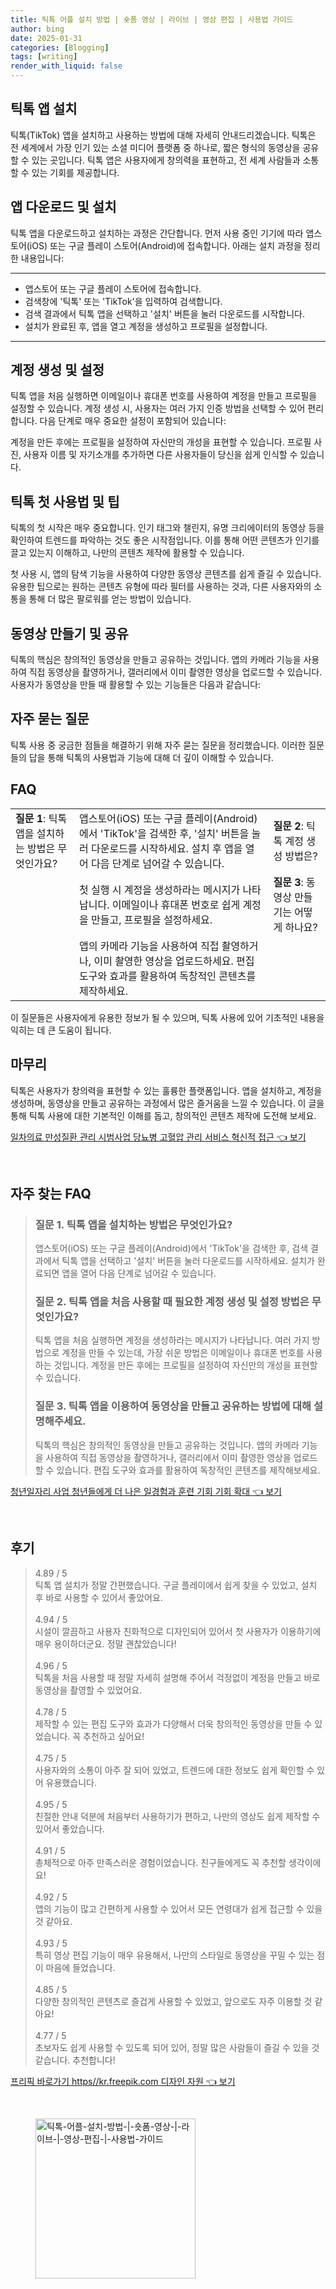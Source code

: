 ```yaml
---
title: 틱톡 어플 설치 방법 | 숏폼 영상 | 라이브 | 영상 편집 | 사용법 가이드
author: bing
date: 2025-01-31
categories: [Blogging]
tags: [writing]
render_with_liquid: false
---
```



<h2 id='틱톡 앱 설치'>틱톡 앱 설치</h2>

<p>틱톡(TikTok) 앱을 설치하고 사용하는 방법에 대해 자세히 안내드리겠습니다. 틱톡은 전 세계에서 가장 인기 있는 소셜 미디어 플랫폼 중 하나로, 짧은 형식의 동영상을 공유할 수 있는 곳입니다. 틱톡 앱은 사용자에게 창의력을 표현하고, 전 세계 사람들과 소통할 수 있는 기회를 제공합니다.</p>

<h2 id='앱 다운로드 및 설치'>앱 다운로드 및 설치</h2>

<p>틱톡 앱을 다운로드하고 설치하는 과정은 간단합니다. 먼저 사용 중인 기기에 따라 앱스토어(iOS) 또는 구글 플레이 스토어(Android)에 접속합니다. 아래는 설치 과정을 정리한 내용입니다:</p>

<hr />

<ul>
    <li>앱스토어 또는 구글 플레이 스토어에 접속합니다.</li>
    <li>검색창에 '틱톡' 또는 'TikTok'을 입력하여 검색합니다.</li>
    <li>검색 결과에서 틱톡 앱을 선택하고 '설치' 버튼을 눌러 다운로드를 시작합니다.</li>
    <li>설치가 완료된 후, 앱을 열고 계정을 생성하고 프로필을 설정합니다.</li>
</ul>

<hr />

<h2 id='계정 생성 및 설정'>계정 생성 및 설정</h2>

<p>틱톡 앱을 처음 실행하면 이메일이나 휴대폰 번호를 사용하여 계정을 만들고 프로필을 설정할 수 있습니다. 계정 생성 시, 사용자는 여러 가지 인증 방법을 선택할 수 있어 편리합니다. 다음 단계로 매우 중요한 설정이 포함되어 있습니다:</p>

<p>계정을 만든 후에는 프로필을 설정하여 자신만의 개성을 표현할 수 있습니다. 프로필 사진, 사용자 이름 및 자기소개를 추가하면 다른 사용자들이 당신을 쉽게 인식할 수 있습니다.</p>

<h2 id='틱톡 첫 사용법'>틱톡 첫 사용법 및 팁</h2>

<p>틱톡의 첫 시작은 매우 중요합니다. 인기 태그와 챌린지, 유명 크리에이터의 동영상 등을 확인하여 트렌드를 파악하는 것도 좋은 시작점입니다. 이를 통해 어떤 콘텐츠가 인기를 끌고 있는지 이해하고, 나만의 콘텐츠 제작에 활용할 수 있습니다.</p>

<p>첫 사용 시, 앱의 탐색 기능을 사용하여 다양한 동영상 콘텐츠를 쉽게 즐길 수 있습니다. 유용한 팁으로는 원하는 콘텐츠 유형에 따라 필터를 사용하는 것과, 다른 사용자와의 소통을 통해 더 많은 팔로워를 얻는 방법이 있습니다.</p>

<h2 id='동영상 만들기 및 공유'>동영상 만들기 및 공유</h2>

<p>틱톡의 핵심은 창의적인 동영상을 만들고 공유하는 것입니다. 앱의 카메라 기능을 사용하여 직접 동영상을 촬영하거나, 갤러리에서 이미 촬영한 영상을 업로드할 수 있습니다. 사용자가 동영상을 만들 때 활용할 수 있는 기능들은 다음과 같습니다:</p>

<h2 id='자주 묻는 질문'>자주 묻는 질문</h2>

<p>틱톡 사용 중 궁금한 점들을 해결하기 위해 자주 묻는 질문을 정리했습니다. 이러한 질문들의 답을 통해 틱톡의 사용법과 기능에 대해 더 깊이 이해할 수 있습니다.</p>

<h2 id='FAQ'>FAQ</h2>

<table>
    <tr>
        <td><b>질문 1</b>: 틱톡 앱을 설치하는 방법은 무엇인가요?</td>
        <td>앱스토어(iOS) 또는 구글 플레이(Android)에서 'TikTok'을 검색한 후, '설치' 버튼을 눌러 다운로드를 시작하세요. 설치 후 앱을 열어 다음 단계로 넘어갈 수 있습니다.</td>
        <td><b>질문 2</b>: 틱톡 계정 생성 방법은?</td>
    </tr>
    <tr>
        <td></td>
        <td>첫 실행 시 계정을 생성하라는 메시지가 나타납니다. 이메일이나 휴대폰 번호로 쉽게 계정을 만들고, 프로필을 설정하세요.</td>
        <td><b>질문 3</b>: 동영상 만들기는 어떻게 하나요?</td>
    </tr>
    <tr>
        <td></td>
        <td>앱의 카메라 기능을 사용하여 직접 촬영하거나, 이미 촬영한 영상을 업로드하세요. 편집 도구와 효과를 활용하여 독창적인 콘텐츠를 제작하세요.</td>
        <td></td>
    </tr>
</table>

<p>이 질문들은 사용자에게 유용한 정보가 될 수 있으며, 틱톡 사용에 있어 기초적인 내용을 익히는 데 큰 도움이 됩니다.</p>

<h2 id='마무리'>마무리</h2>

<p>틱톡은 사용자가 창의력을 표현할 수 있는 훌륭한 플랫폼입니다. 앱을 설치하고, 계정을 생성하며, 동영상을 만들고 공유하는 과정에서 많은 즐거움을 느낄 수 있습니다. 이 글을 통해 틱톡 사용에 대한 기본적인 이해를 돕고, 창의적인 콘텐츠 제작에 도전해 보세요.</p>


<p><a class="click-button" title="일차의료 만성질환 관리 시범사업 당뇨병 고혈압 관리 서비스 혁신적 접근" href="https://blackassets.github.io/posts/%EC%9D%BC%EC%B0%A8%EC%9D%98%EB%A3%8C-%EB%A7%8C%EC%84%B1%EC%A7%88%ED%99%98-%EA%B4%80%EB%A6%AC-%EC%8B%9C%EB%B2%94%EC%82%AC%EC%97%85-%EB%8B%B9%EB%87%A8%EB%B3%91-%EA%B3%A0%ED%98%88%EC%95%95-%EA%B4%80%EB%A6%AC-%EC%84%9C%EB%B9%84%EC%8A%A4-%ED%98%81%EC%8B%A0%EC%A0%81-%EC%A0%91%EA%B7%BC/" rel="dofollow">일차의료 만성질환 관리 시범사업 당뇨병 고혈압 관리 서비스 혁신적 접근 👈 보기</a></p><br>
<h2 id='자주_찾는_FAQ'>자주 찾는 FAQ</h2>
<div itemscope="" itemtype="https://schema.org/FAQPage"> 
<blockquote> 
<div itemscope="" itemprop="mainEntity" itemtype="https://schema.org/Question"> 
<h3 itemprop="name">질문 1. 틱톡 앱을 설치하는 방법은 무엇인가요?</h3> 
<div itemscope="" itemprop="acceptedAnswer" itemtype="https://schema.org/Answer"> 
<span itemprop="text"> 
<p>앱스토어(iOS) 또는 구글 플레이(Android)에서 'TikTok'을 검색한 후, 검색 결과에서 틱톡 앱을 선택하고 '설치' 버튼을 눌러 다운로드를 시작하세요. 설치가 완료되면 앱을 열어 다음 단계로 넘어갈 수 있습니다.</p> 
</span> 
</div> 
</div> 
<div itemscope="" itemprop="mainEntity" itemtype="https://schema.org/Question"> 
<h3 itemprop="name">질문 2. 틱톡 앱을 처음 사용할 때 필요한 계정 생성 및 설정 방법은 무엇인가요?</h3> 
<div itemscope="" itemprop="acceptedAnswer" itemtype="https://schema.org/Answer"> 
<span itemprop="text"> 
<p>틱톡 앱을 처음 실행하면 계정을 생성하라는 메시지가 나타납니다. 여러 가지 방법으로 계정을 만들 수 있는데, 가장 쉬운 방법은 이메일이나 휴대폰 번호를 사용하는 것입니다. 계정을 만든 후에는 프로필을 설정하여 자신만의 개성을 표현할 수 있습니다.</p> 
</span> 
</div> 
</div> 
<div itemscope="" itemprop="mainEntity" itemtype="https://schema.org/Question"> 
<h3 itemprop="name">질문 3. 틱톡 앱을 이용하여 동영상을 만들고 공유하는 방법에 대해 설명해주세요.</h3> 
<div itemscope="" itemprop="acceptedAnswer" itemtype="https://schema.org/Answer"> 
<span itemprop="text"> 
<p>틱톡의 핵심은 창의적인 동영상을 만들고 공유하는 것입니다. 앱의 카메라 기능을 사용하여 직접 동영상을 촬영하거나, 갤러리에서 이미 촬영한 영상을 업로드할 수 있습니다. 편집 도구와 효과를 활용하여 독창적인 콘텐츠를 제작해보세요.</p> 
</span> 
</div> 
</div> 
</blockquote> 
</div>
<p><a class="click-button" title="청년일자리 사업 청년들에게 더 나은 일경험과 훈련 기회 기회 확대" href="https://blackassets.github.io/posts/%EC%B2%AD%EB%85%84%EC%9D%BC%EC%9E%90%EB%A6%AC-%EC%82%AC%EC%97%85-%EC%B2%AD%EB%85%84%EB%93%A4%EC%97%90%EA%B2%8C-%EB%8D%94-%EB%82%98%EC%9D%80-%EC%9D%BC%EA%B2%BD%ED%97%98%EA%B3%BC-%ED%9B%88%EB%A0%A8-%EA%B8%B0%ED%9A%8C-%EA%B8%B0%ED%9A%8C-%ED%99%95%EB%8C%80/" rel="dofollow">청년일자리 사업 청년들에게 더 나은 일경험과 훈련 기회 기회 확대 👈 보기</a></p><br>
<h2 id='후기'>후기</h2>
<div itemscope itemtype="https://schema.org/Product">
  <blockquote>
  <div itemprop="review" itemscope itemtype="https://schema.org/Review">
      <div itemprop="reviewRating" itemscope itemtype="https://schema.org/Rating"> <span itemprop="ratingValue">4.89</span> / <span itemprop="bestRating">5</span> </div>
      <span itemprop="reviewBody">틱톡 앱 설치가 정말 간편했습니다. 구글 플레이에서 쉽게 찾을 수 있었고, 설치 후 바로 사용할 수 있어서 좋았어요.</span>
  </div>
  <br>
  <div itemprop="review" itemscope itemtype="https://schema.org/Review">
      <div itemprop="reviewRating" itemscope itemtype="https://schema.org/Rating"> <span itemprop="ratingValue">4.94</span> / <span itemprop="bestRating">5</span> </div>
      <span itemprop="reviewBody">시설이 깔끔하고 사용자 친화적으로 디자인되어 있어서 첫 사용자가 이용하기에 매우 용이하더군요. 정말 괜찮았습니다!</span>
  </div>
  <br>
  <div itemprop="review" itemscope itemtype="https://schema.org/Review">
      <div itemprop="reviewRating" itemscope itemtype="https://schema.org/Rating"> <span itemprop="ratingValue">4.96</span> / <span itemprop="bestRating">5</span> </div>
      <span itemprop="reviewBody">틱톡을 처음 사용할 때 정말 자세히 설명해 주어서 걱정없이 계정을 만들고 바로 동영상을 촬영할 수 있었어요.</span>
  </div>
  <br>
  <div itemprop="review" itemscope itemtype="https://schema.org/Review">
      <div itemprop="reviewRating" itemscope itemtype="https://schema.org/Rating"> <span itemprop="ratingValue">4.78</span> / <span itemprop="bestRating">5</span> </div>
      <span itemprop="reviewBody">제작할 수 있는 편집 도구와 효과가 다양해서 더욱 창의적인 동영상을 만들 수 있었습니다. 꼭 추천하고 싶어요!</span>
  </div>
  <br>
  <div itemprop="review" itemscope itemtype="https://schema.org/Review">
      <div itemprop="reviewRating" itemscope itemtype="https://schema.org/Rating"> <span itemprop="ratingValue">4.75</span> / <span itemprop="bestRating">5</span> </div>
      <span itemprop="reviewBody">사용자와의 소통이 아주 잘 되어 있었고, 트렌드에 대한 정보도 쉽게 확인할 수 있어 유용했습니다.</span>
  </div>
  <br>
  <div itemprop="review" itemscope itemtype="https://schema.org/Review">
      <div itemprop="reviewRating" itemscope itemtype="https://schema.org/Rating"> <span itemprop="ratingValue">4.95</span> / <span itemprop="bestRating">5</span> </div>
      <span itemprop="reviewBody">친절한 안내 덕분에 처음부터 사용하기가 편하고, 나만의 영상도 쉽게 제작할 수 있어서 좋았습니다.</span>
  </div>
  <br>
  <div itemprop="review" itemscope itemtype="https://schema.org/Review">
      <div itemprop="reviewRating" itemscope itemtype="https://schema.org/Rating"> <span itemprop="ratingValue">4.91</span> / <span itemprop="bestRating">5</span> </div>
      <span itemprop="reviewBody">총체적으로 아주 만족스러운 경험이었습니다. 친구들에게도 꼭 추천할 생각이에요!</span>
  </div>
  <br>
  <div itemprop="review" itemscope itemtype="https://schema.org/Review">
      <div itemprop="reviewRating" itemscope itemtype="https://schema.org/Rating"> <span itemprop="ratingValue">4.92</span> / <span itemprop="bestRating">5</span> </div>
      <span itemprop="reviewBody">앱의 기능이 많고 간편하게 사용할 수 있어서 모든 연령대가 쉽게 접근할 수 있을 것 같아요.</span>
  </div>
  <br>
  <div itemprop="review" itemscope itemtype="https://schema.org/Review">
      <div itemprop="reviewRating" itemscope itemtype="https://schema.org/Rating"> <span itemprop="ratingValue">4.93</span> / <span itemprop="bestRating">5</span> </div>
      <span itemprop="reviewBody">특히 영상 편집 기능이 매우 유용해서, 나만의 스타일로 동영상을 꾸밀 수 있는 점이 마음에 들었습니다.</span>
  </div>
  <br>
  <div itemprop="review" itemscope itemtype="https://schema.org/Review">
      <div itemprop="reviewRating" itemscope itemtype="https://schema.org/Rating"> <span itemprop="ratingValue">4.85</span> / <span itemprop="bestRating">5</span> </div>
      <span itemprop="reviewBody">다양한 창의적인 콘텐츠로 즐겁게 사용할 수 있었고, 앞으로도 자주 이용할 것 같아요!</span>
  </div>
  <br>
  <div itemprop="review" itemscope itemtype="https://schema.org/Review">
      <div itemprop="reviewRating" itemscope itemtype="https://schema.org/Rating"> <span itemprop="ratingValue">4.77</span> / <span itemprop="bestRating">5</span> </div>
      <span itemprop="reviewBody">초보자도 쉽게 사용할 수 있도록 되어 있어, 정말 많은 사람들이 즐길 수 있을 것 같습니다. 추천합니다!</span>
  </div>
  </blockquote>
</div>
<p><a class="click-button" title="프리픽 바로가기 https//kr.freepik.com 디자인 자원" href="https://blackassets.github.io/posts/%ED%94%84%EB%A6%AC%ED%94%BD-%EB%B0%94%EB%A1%9C%EA%B0%80%EA%B8%B0-httpskr.freepik.com-%EB%94%94%EC%9E%90%EC%9D%B8-%EC%9E%90%EC%9B%90/" rel="dofollow">프리픽 바로가기 https//kr.freepik.com 디자인 자원 👈 보기</a></p><br>
<figure class="image"><img src="https://blackassets.github.io/assets/img/thumbnail/틱톡-어플-설치-방법-|-숏폼-영상-|-라이브-|-영상-편집-|-사용법-가이드.webp" alt="틱톡-어플-설치-방법-|-숏폼-영상-|-라이브-|-영상-편집-|-사용법-가이드" width="256" height="256"></figure>